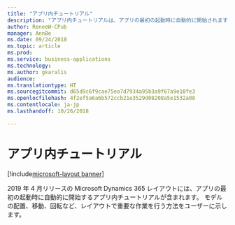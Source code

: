 ```yaml
---
title: "アプリ内チュートリアル"
description: "アプリ内チュートリアルは、アプリの最初の起動時に自動的に開始されます。"
author: ReneeW-CPub
manager: AnnBe
ms.date: 09/24/2018
ms.topic: article
ms.prod: 
ms.service: business-applications
ms.technology: 
ms.author: gkaralis
audience: 
ms.translationtype: HT
ms.sourcegitcommit: d65d9c6f9cae75ea7d7934a95b3a9f67a9e10fe3
ms.openlocfilehash: 4f2ef5a6a6b572ccb21e3529d08208a5e1532a08
ms.contentlocale: ja-jp
ms.lasthandoff: 10/26/2018

---
```


# <a name="in-app-tutorial"></a>アプリ内チュートリアル

[!include[microsoft-layout banner](../includes/microsoft-layout.md)]

2019 年 4 月リリースの Microsoft Dynamics 365 レイアウトには、アプリの最初の起動時に自動的に開始するアプリ内チュートリアルが含まれます。 モデルの配置、移動、回転など、レイアウトで重要な作業を行う方法をユーザーに示します。


